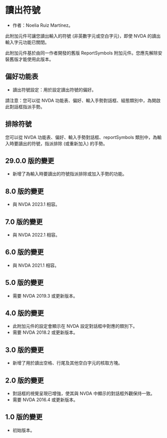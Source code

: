 # 讀出符號 #
*	作者：Noelia Ruiz Martínez。

此附加元件可讓您讀出輸入的符號 (非英數字元或空白字元)，即使 NVDA 的讀出輸入字元功能已關閉。

此附加元件基於由同一作者開發的舊版 ReportSymbols 附加元件。您應先解除安裝舊版才能使用此版本。

## 偏好功能表 ##
*	讀出符號設定：用於設定讀出符號的偏好。

請注意：您可以從 NVDA 功能表、偏好、輸入手勢對話框、組態類別中，為開啟此對話框指派手勢。

## 排除符號

您可以從 NVDA 功能表、偏好、輸入手勢對話框、reportSymbols 類別中，為輸入時要讀出的符號，指派排除 (或重新加入) 的手勢。

## 29.0.0 版的變更

* 新增了為輸入時要讀出的符號指派排除或加入手勢的功能。

## 8.0 版的變更
* 與 NVDA 2023.1 相容。

## 7.0 版的變更
* 與 NVDA 2022.1 相容。

## 6.0 版的變更
* 與 NVDA 2021.1 相容。

## 5.0 版的變更 ##
*	需要 NVDA 2019.3 或更新版本。

## 4.0 版的變更 ##
* 此附加元件的設定會顯示在 NVDA 設定對話框中對應的類別下。
* 需要 NVDA 2018.2 或更新版本。

## 3.0 版的變更 ##
* 新增了用於讀出空格、行尾及其他空白字元的核取方塊。

## 2.0 版的變更 ##
*	對話框的視覺呈現已增強，使其與 NVDA 中顯示的對話框外觀保持一致。
*	需要 NVDA 2016.4 或更新版本。

## 1.0 版的變更 ##
*	初始版本。
